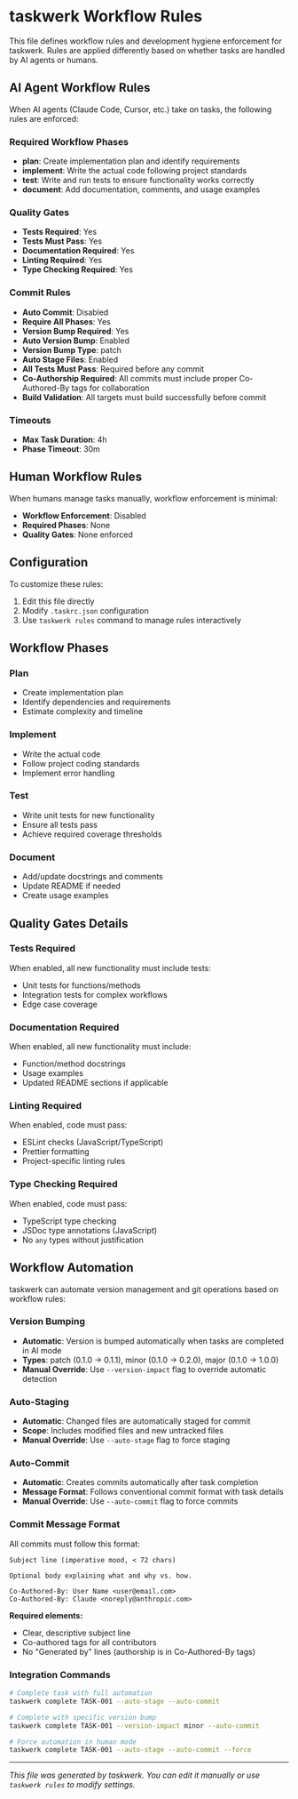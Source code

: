 # taskwerk Workflow Rules

This file defines workflow rules and development hygiene enforcement for taskwerk.
Rules are applied differently based on whether tasks are handled by AI agents or humans.

## AI Agent Workflow Rules

When AI agents (Claude Code, Cursor, etc.) take on tasks, the following rules are enforced:

### Required Workflow Phases
- **plan**: Create implementation plan and identify requirements
- **implement**: Write the actual code following project standards
- **test**: Write and run tests to ensure functionality works correctly
- **document**: Add documentation, comments, and usage examples

### Quality Gates
- **Tests Required**: Yes
- **Tests Must Pass**: Yes
- **Documentation Required**: Yes
- **Linting Required**: Yes
- **Type Checking Required**: Yes

### Commit Rules
- **Auto Commit**: Disabled
- **Require All Phases**: Yes
- **Version Bump Required**: Yes
- **Auto Version Bump**: Enabled
- **Version Bump Type**: patch
- **Auto Stage Files**: Enabled
- **All Tests Must Pass**: Required before any commit
- **Co-Authorship Required**: All commits must include proper Co-Authored-By tags for collaboration
- **Build Validation**: All targets must build successfully before commit

### Timeouts
- **Max Task Duration**: 4h
- **Phase Timeout**: 30m

## Human Workflow Rules

When humans manage tasks manually, workflow enforcement is minimal:

- **Workflow Enforcement**: Disabled
- **Required Phases**: None
- **Quality Gates**: None enforced

## Configuration

To customize these rules:

1. Edit this file directly
2. Modify `.taskrc.json` configuration
3. Use `taskwerk rules` command to manage rules interactively

## Workflow Phases

### Plan
- Create implementation plan
- Identify dependencies and requirements
- Estimate complexity and timeline

### Implement
- Write the actual code
- Follow project coding standards
- Implement error handling

### Test
- Write unit tests for new functionality
- Ensure all tests pass
- Achieve required coverage thresholds

### Document
- Add/update docstrings and comments
- Update README if needed
- Create usage examples

## Quality Gates Details

### Tests Required
When enabled, all new functionality must include tests:
- Unit tests for functions/methods
- Integration tests for complex workflows
- Edge case coverage

### Documentation Required
When enabled, all new functionality must include:
- Function/method docstrings
- Usage examples
- Updated README sections if applicable

### Linting Required
When enabled, code must pass:
- ESLint checks (JavaScript/TypeScript)
- Prettier formatting
- Project-specific linting rules

### Type Checking Required
When enabled, code must pass:
- TypeScript type checking
- JSDoc type annotations (JavaScript)
- No `any` types without justification

## Workflow Automation

taskwerk can automate version management and git operations based on workflow rules:

### Version Bumping
- **Automatic**: Version is bumped automatically when tasks are completed in AI mode
- **Types**: patch (0.1.0 → 0.1.1), minor (0.1.0 → 0.2.0), major (0.1.0 → 1.0.0)
- **Manual Override**: Use `--version-impact` flag to override automatic detection

### Auto-Staging
- **Automatic**: Changed files are automatically staged for commit
- **Scope**: Includes modified files and new untracked files
- **Manual Override**: Use `--auto-stage` flag to force staging

### Auto-Commit
- **Automatic**: Creates commits automatically after task completion
- **Message Format**: Follows conventional commit format with task details
- **Manual Override**: Use `--auto-commit` flag to force commits

### Commit Message Format
All commits must follow this format:
```
Subject line (imperative mood, < 72 chars)

Optional body explaining what and why vs. how.

Co-Authored-By: User Name <user@email.com>
Co-Authored-By: Claude <noreply@anthropic.com>
```

**Required elements:**
- Clear, descriptive subject line
- Co-authored tags for all contributors
- No "Generated by" lines (authorship is in Co-Authored-By tags)

### Integration Commands
```bash
# Complete task with full automation
taskwerk complete TASK-001 --auto-stage --auto-commit

# Complete with specific version bump
taskwerk complete TASK-001 --version-impact minor --auto-commit

# Force automation in human mode
taskwerk complete TASK-001 --auto-stage --auto-commit --force
```

---

*This file was generated by taskwerk. You can edit it manually or use `taskwerk rules` to modify settings.*
